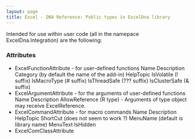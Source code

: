 ```yaml
---
layout: page
title: Excel - DNA Reference: Public types in ExcelDna library
---
```


Intended for use within user code (all in the namepace ExcelDna.Integration) are the following:

### Attributes 

* ExcelFunctionAttribute - for user-defined functions
	Name
	Description
	Category (by default the name of the add-in)
	HelpTopic
	IsVolatile (! suffix)
	IsMacroType (# suffix)
	IsThreadSafe (??? suffix)
	IsClusterSafe (& suffix)
* ExcelArgumentAttribute - for the arguments of user-defined functions
	Name
	Description
	AllowReference (R type) - Arguments of type object may receive ExcelReference.
* ExcelCommandAttribute - for macro commands
	Name
	Description
	HelpTopic
	ShortCut (does not seem to work ?)
	MenuName (default is library name)
	MenuText
	IsHidden
* ExcelComClassAttribute


